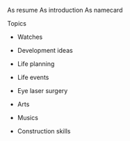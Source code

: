 As resume
As introduction
As namecard

Topics
- Watches
- Development ideas
- Life planning
- Life events

- Eye laser surgery 

- Arts
- Musics
- Construction skills
